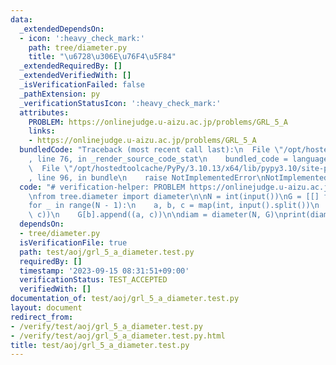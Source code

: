 ```yaml
---
data:
  _extendedDependsOn:
  - icon: ':heavy_check_mark:'
    path: tree/diameter.py
    title: "\u6728\u306E\u76F4\u5F84"
  _extendedRequiredBy: []
  _extendedVerifiedWith: []
  _isVerificationFailed: false
  _pathExtension: py
  _verificationStatusIcon: ':heavy_check_mark:'
  attributes:
    PROBLEM: https://onlinejudge.u-aizu.ac.jp/problems/GRL_5_A
    links:
    - https://onlinejudge.u-aizu.ac.jp/problems/GRL_5_A
  bundledCode: "Traceback (most recent call last):\n  File \"/opt/hostedtoolcache/PyPy/3.10.13/x64/lib/pypy3.10/site-packages/onlinejudge_verify/documentation/build.py\"\
    , line 76, in _render_source_code_stat\n    bundled_code = language.bundle(\n\
    \  File \"/opt/hostedtoolcache/PyPy/3.10.13/x64/lib/pypy3.10/site-packages/onlinejudge_verify/languages/python.py\"\
    , line 96, in bundle\n    raise NotImplementedError\nNotImplementedError\n"
  code: "# verification-helper: PROBLEM https://onlinejudge.u-aizu.ac.jp/problems/GRL_5_A\n\
    \nfrom tree.diameter import diameter\n\nN = int(input())\nG = [[] for _ in range(N)]\n\
    for _ in range(N - 1):\n    a, b, c = map(int, input().split())\n    G[a].append((b,\
    \ c))\n    G[b].append((a, c))\n\ndiam = diameter(N, G)\nprint(diam)\n"
  dependsOn:
  - tree/diameter.py
  isVerificationFile: true
  path: test/aoj/grl_5_a_diameter.test.py
  requiredBy: []
  timestamp: '2023-09-15 08:31:51+09:00'
  verificationStatus: TEST_ACCEPTED
  verifiedWith: []
documentation_of: test/aoj/grl_5_a_diameter.test.py
layout: document
redirect_from:
- /verify/test/aoj/grl_5_a_diameter.test.py
- /verify/test/aoj/grl_5_a_diameter.test.py.html
title: test/aoj/grl_5_a_diameter.test.py
---
```

